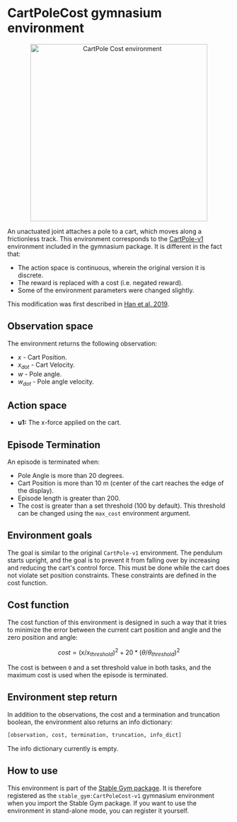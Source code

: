 # CartPoleCost gymnasium environment

<div align="center">
    <img src="https://github.com/rickstaa/stable-gym/assets/17570430/eb3d4f34-1429-4597-a51f-16aea0e7def2" alt="CartPole Cost environment" width="400px">
</div>

<!--alex ignore joint-->

An unactuated joint attaches a pole to a cart, which moves along a frictionless track. This environment corresponds to the [CartPole-v1](https://gymnasium.farama.org/environments/classic_control/cart_pole/) environment included in the gymnasium package. It is different in the fact that:

*   The action space is continuous, wherein the original version it is discrete.
*   The reward is replaced with a cost (i.e. negated reward).
*   Some of the environment parameters were changed slightly.

This modification was first described in [Han et al. 2019](https://arxiv.org/abs/2004.14288).

## Observation space

The environment returns the following observation:

*   $x$ - Cart Position.
*   $x_{dot}$ - Cart Velocity.
*   $w$ - Pole angle.
*   $w_{dot}$ - Pole angle velocity.

## Action space

*   **u1:** The x-force applied on the cart.

## Episode Termination

An episode is terminated when:

*   Pole Angle is more than 20 degrees.
*   Cart Position is more than 10 m (center of the cart reaches the edge of the
    display).
*   Episode length is greater than 200.
*   The cost is greater than a set threshold (100 by default). This threshold can be changed using the `max_cost` environment argument.

## Environment goals

The goal is similar to the original `CartPole-v1` environment. The pendulum starts upright, and the goal is to prevent it from falling over by increasing and reducing the cart's control force. This must be done while the cart does not violate set position constraints. These constraints are defined in the cost function.

## Cost function

The cost function of this environment is designed in such a way that it tries to minimize the error between the current cart position and angle and the zero position and angle:

$$
cost = (x / x_{threshold})^2 + 20 * (\theta / \theta_{threshold})^2
$$

The cost is between `0` and a set threshold value in both tasks, and the maximum cost is used when the episode is terminated.

## Environment step return

In addition to the observations, the cost and a termination and truncation boolean, the environment also returns an info dictionary:

```python
[observation, cost, termination, truncation, info_dict]
```

The info dictionary currently is empty.

## How to use

This environment is part of the [Stable Gym package](https://github.com/rickstaa/stable-gym). It is therefore registered as the `stable_gym:CartPoleCost-v1` gymnasium environment when you import the Stable Gym package. If you want to use the environment in stand-alone mode, you can register it yourself.
